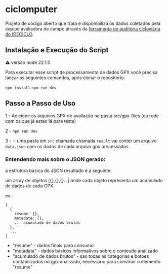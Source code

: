 # ciclomputer
Projeto de código aberto que trata e disponibiliza os dados coletados pela equipe avaliadora de campo através da [ferramenta de auditoria cicloviária do IDECICLO](https://github.com/Ameciclo/auditoria-cicloviaria).  

## Instalação e Execução do Script
⚠️ versão node 22.1.0

Para executar esse script de processamento de dados GPX você precisa lançar os seguintes comandos, após clonar o repositório:

`npm install`
`npm run dev`

## Passo a Passo de Uso

1 - Adicione os arquivos GPX de avaliação na pasta src/gpx-files (ou rode com os que já estao lá para teste)

2 - `npm run dev`

3 - 💡 uma pasta em `src` chamada chamada `result` vai conter um arquivo `data.json` com os dados de cada arquivo gpx processados. 


### Entendendo mais sobre o JSON gerado:
  a estrutura basica do JSON resultado é a seguinte:

um array de objetos [{},{},{}...]
onde cada objeto representa um acumulado de dados de cada GPX

ex.:

```
[
  {
    resume: {},
    metadata: {},
    ... acumulado de dados brutos
  },
  ...
]
```
- "resume" - dados finais para consumo
- "metadata" - dados basicos informativos sobre o conteudo analizado
- "acumulado de dados brutos" - sao todas as categorias e botoes contabilizados no gpx analizado, necessario para construir o elemento "resume"


